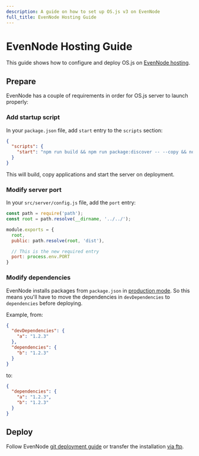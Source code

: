 ```yaml
---
description: A guide on how to set up OS.js v3 on EvenNode
full_title: EvenNode Hosting Guide
---
```


# EvenNode Hosting Guide

This guide shows how to configure and deploy OS.js on [EvenNode hosting](https://www.evennode.com/docs/node).

## Prepare

EvenNode has a couple of requirements in order for OS.js server to launch properly:

### Add startup script

In your `package.json` file, add `start` entry to the `scripts` section:

```json
{
  "scripts": {
    "start": "npm run build && npm run package:discover -- --copy && node src/server/index.js"
  }
}
```

This will build, copy applications and start the server on deployment.

### Modify server port

In your `src/server/config.js` file, add the `port` entry:

```javascript
const path = require('path');
const root = path.resolve(__dirname, '../../');

module.exports = {
  root,
  public: path.resolve(root, 'dist'),

  // This is the new required entry
  port: process.env.PORT
}
```

### Modify dependencies

EvenNode installs packages from `package.json` in [production mode](https://www.evennode.com/docs/node-modules). So this means you'll have to move the dependencies in `devDependencies` to `dependencies` before deploying.

Example, from:

```json
{
  "devDependencies": {
    "a": "1.2.3"
  },
  "dependencies": {
    "b": "1.2.3"
  }
}
```

to:

```json
{
  "dependencies": {
    "a": "1.2.3",
    "b": "1.2.3"
  }
}
```

## Deploy

Follow EvenNode [git deployment guide](https://www.evennode.com/docs/git-deployment) or transfer the installation [via ftp](https://www.evennode.com/docs/ftp-access).
